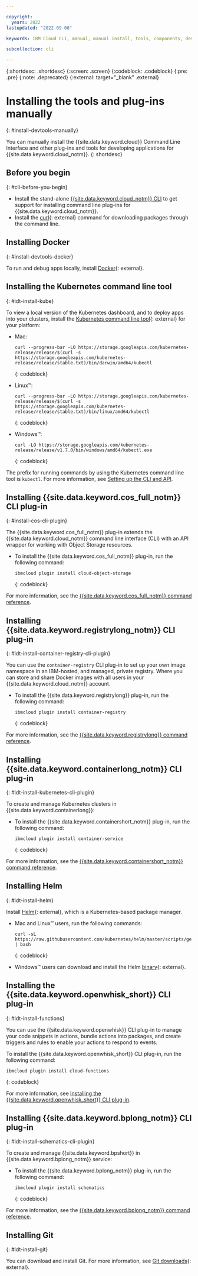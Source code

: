 ```yaml
---

copyright:
  years: 2022
lastupdated: "2022-09-08"

keywords: IBM Cloud CLI, manual, manual install, tools, components, developer tools, ibmcloud cli, ibmcloud, ibmcloud dev, cli, command line, command-line, developer tools, kubernetes, kubectl, git

subcollection: cli

---
```


{:shortdesc: .shortdesc}
{:screen: .screen}
{:codeblock: .codeblock}
{:pre: .pre}
{:note: .deprecated}
{:external: target="_blank" .external}

# Installing the tools and plug-ins manually
{: #install-devtools-manually}

You can manually install the {{site.data.keyword.cloud}} Command Line Interface and other plug-ins and tools for developing applications for {{site.data.keyword.cloud_notm}}.
{: shortdesc}

## Before you begin
{: #cli-before-you-begin}

* Install the stand-alone [{{site.data.keyword.cloud_notm}} CLI](/docs/cli?topic=cli-install-ibmcloud-cli#install-ibmcloud-cli) to get support for installing command line plug-ins for {{site.data.keyword.cloud_notm}}.
* Install the [curl](https://curl.haxx.se/download.html){: external} command for downloading packages through the command line.

## Installing Docker
{: #install-devtools-docker}

To run and debug apps locally, install [Docker](https://www.docker.com/get-started){: external}.

## Installing the Kubernetes command line tool
{: #idt-install-kube}

To view a local version of the Kubernetes dashboard, and to deploy apps into your clusters, install the [Kubernetes command line tool](https://kubernetes.io/docs/tasks/tools/install-kubectl/){: external} for your platform:

* Mac:
   ```curl
   curl --progress-bar -LO https://storage.googleapis.com/kubernetes-release/release/$(curl -s https://storage.googleapis.com/kubernetes-release/release/stable.txt)/bin/darwin/amd64/kubectl
   ```
   {: codeblock}

* Linux&trade;:
   ```curl
   curl --progress-bar -LO https://storage.googleapis.com/kubernetes-release/release/$(curl -s https://storage.googleapis.com/kubernetes-release/release/stable.txt)/bin/linux/amd64/kubectl
   ```
   {: codeblock}

* Windows&trade;:
   ```curl
   curl -LO https://storage.googleapis.com/kubernetes-release/release/v1.7.0/bin/windows/amd64/kubectl.exe
   ```
   {: codeblock}

The prefix for running commands by using the Kubernetes command line tool is `kubectl`. For more information, see [Setting up the CLI and API](/docs/containers?topic=containers-cs_cli_install).

## Installing {{site.data.keyword.cos_full_notm}} CLI plug-in
{: #install-cos-cli-plugin}

The {{site.data.keyword.cos_full_notm}} plug-in extends the {{site.data.keyword.cloud_notm}} command line interface (CLI) with an API wrapper for working with Object Storage resources.

* To install the {{site.data.keyword.cos_full_notm}} plug-in, run the following command:
   ```text
   ibmcloud plugin install cloud-object-storage
   ```
   {: codeblock}

For more information, see the [{{site.data.keyword.cos_full_notm}} command reference](/cloud-object-storage-cli-plugin?topic=cloud-object-storage-cli-plugin-ic-cos-cli).

## Installing {{site.data.keyword.registrylong_notm}} CLI plug-in
{: #idt-install-container-registry-cli-plugin}

You can use the `container-registry` CLI plug-in to set up your own image namespace in an IBM-hosted, and managed, private registry. Where you can store and share Docker images with all users in your {{site.data.keyword.cloud_notm}} account.

* To install the {{site.data.keyword.registrylong}} plug-in, run the following command:
   ```text
   ibmcloud plugin install container-registry
   ```
   {: codeblock}

For more information, see the [{{site.data.keyword.registrylong}} command reference](/docs/Registry?topic=container-registry-cli-plugin-containerregcli).

## Installing {{site.data.keyword.containerlong_notm}} CLI plug-in
{: #idt-install-kubernetes-cli-plugin}

To create and manage Kubernetes clusters in {{site.data.keyword.containerlong}}:

* To install the {{site.data.keyword.containershort_notm}} plug-in, run the following command:
   ```text
   ibmcloud plugin install container-service
   ```
   {: codeblock}

For more information, see the [{{site.data.keyword.containershort_notm}} command reference](/docs/containers?topic=containers-kubernetes-service-cli).

## Installing Helm
{: #idt-install-helm}

Install [Helm](https://helm.sh/docs/){: external}, which is a Kubernetes-based package manager.

* Mac and Linux&trade; users, run the following commands:
   ```text
   curl -sL https://raw.githubusercontent.com/kubernetes/helm/master/scripts/get | bash
   ```
   {: codeblock}

* Windows&trade; users can download and install the Helm [binary](https://github.com/helm/helm/releases){: external}.

## Installing the {{site.data.keyword.openwhisk_short}} CLI plug-in
{: #idt-install-functions}

You can use the {{site.data.keyword.openwhisk}} CLI plug-in to manage your code snippets in actions, bundle actions into packages, and create triggers and rules to enable your actions to respond to events.

To install the {{site.data.keyword.openwhisk_short}} CLI plug-in, run the following command:
```text
ibmcloud plugin install cloud-functions
```
{: codeblock}

For more information, see [Installing the {{site.data.keyword.openwhisk_short}} CLI plug-in](/docs/openwhisk?topic=openwhisk-cli_install).

## Installing {{site.data.keyword.bplong_notm}} CLI plug-in
{: #idt-install-schematics-cli-plugin}

To create and manage {{site.data.keyword.bpshort}} in {{site.data.keyword.bplong_notm}} service:

* To install the {{site.data.keyword.bplong_notm}} plug-in, run the following command:
   ```text
   ibmcloud plugin install schematics
   ```
   {: codeblock}

For more information, see the [{{site.data.keyword.bplong_notm}} command reference](/docs/schematics?topic=schematics-setup-cli).

## Installing Git
{: #idt-install-git}

You can download and install Git. For more information, see [Git downloads](https://git-scm.com/downloads){: external}.
